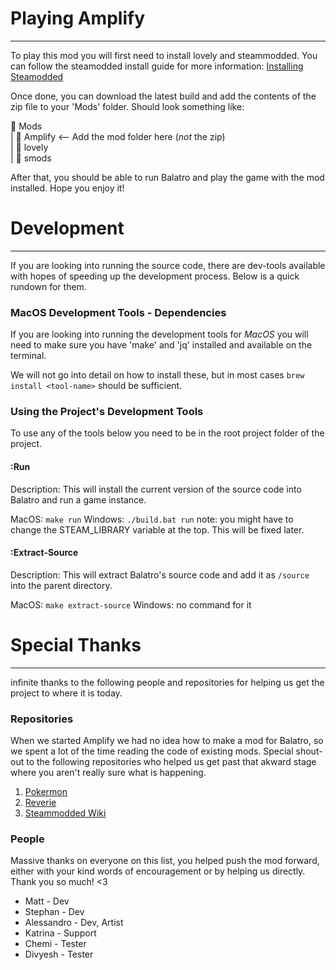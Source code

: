 # Playing Amplify
---

To play this mod you will first need to install lovely and steammodded. You can follow the steamodded install guide for more information: [Installing Steamodded](https://github.com/Steamodded/smods/wiki)

Once done, you can download the latest build and add the contents of the zip file to your 'Mods' folder. Should look something like: 

📁 Mods     
|  📁 Amplify <-- Add the mod folder here (_not_ the zip)     
|  📁 lovely     
|  📁 smods     

After that, you should be able to run Balatro and play the game with the mod installed. Hope you enjoy it! 

# Development
---

If you are looking into running the source code, there are dev-tools available with hopes of speeding up the development process. Below is a quick rundown for them.

### MacOS Development Tools - Dependencies

If you are looking into running the development tools for *MacOS* you will need to make sure you have 'make' and 'jq' installed and available on the terminal.

We will not go into detail on how to install these, but in most cases `brew install <tool-name>` should be sufficient.

### Using the Project's Development Tools
To use any of the tools below you need to be in the root project folder of the project.

#### :Run
Description: This will install the current version of the source code into Balatro and run a game instance.

MacOS: `make run`
Windows: `./build.bat run` note: you might have to change the STEAM_LIBRARY variable at the top. This will be fixed later.

#### :Extract-Source
Description: This will extract Balatro's source code and add it as `/source` into the parent directory.

MacOS: `make extract-source`
Windows: no command for it

# Special Thanks 
---

infinite thanks to the following people and repositories for helping us get the project to where it is today. 

### Repositories 
When we started Amplify we had no idea how to make a mod for Balatro, so we spent a lot of the time reading the code of existing mods. Special shout-out to the following repositories who helped us get past that akward stage where you aren't really sure what is happening. 
1. [Pokermon](https://github.com/InertSteak/Pokermon)
2. [Reverie](https://github.com/dvrp0/reverie)
3. [Steammodded Wiki](https://github.com/Steamodded/smods/wiki)

### People 
Massive thanks on everyone on this list, you helped push the mod forward, either with your kind words of encouragement or by helping us directly. Thank you so much! <3
  - Matt - Dev
  - Stephan - Dev
  - Alessandro - Dev, Artist
  - Katrina - Support 
  - Chemi - Tester
  - Divyesh - Tester
